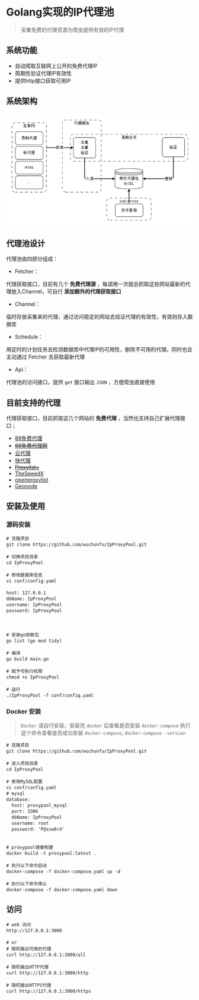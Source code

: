 # Golang实现的IP代理池

> 采集免费的代理资源为爬虫提供有效的IP代理

## 系统功能

- 自动爬取互联网上公开的免费代理IP
- 周期性验证代理IP有效性
- 提供http接口获取可用IP

## 系统架构

![architecture image](./docs/images/architecture.png)

## 代理池设计

代理池由四部分组成：

- Fetcher：

代理获取接口，目前有几个 **免费代理源** ，每调用一次就会抓取这些网站最新的代理放入Channel，可自行 **添加额外的代理获取接口** 

- Channel：

临时存放采集来的代理，通过访问稳定的网站去验证代理的有效性，有效则存入数据库

- Schedule：

用定时的计划任务去检测数据库中代理IP的可用性，删除不可用的代理。同时也会主动通过 Fetcher 去获取最新代理

- Api：

代理池的访问接口，提供 `get` 接口输出 `JSON` ，方便爬虫直接使用

## 目前支持的代理

代理获取接口，目前抓取这几个网站的 **免费代理** ，当然也支持自己扩展代理接口；

- [89免费代理](https://www.89ip.cn)
- [~~66免费代理网~~](http://www.66ip.cn)
- [云代理](http://www.ip3366.net)
- [快代理](http://www.kuaidaili.com)
- [~~Proxylist+~~](https://list.proxylistplus.com)
- [TheSpeedX](https://github.com/TheSpeedX/PROXY-List)
- [openproxylist](https://openproxylist.com/)
- [Geonode](https://geonode.com/)
## 安装及使用

### 源码安装

```shell
# 克隆项目
git clone https://github.com/wuchunfu/IpProxyPool.git

# 切换项目目录
cd IpProxyPool

# 修改数据库信息
vi conf/config.yaml

host: 127.0.0.1
dbName: IpProxyPool
username: IpProxyPool
password: IpProxyPool



# 安装go依赖包
go list (go mod tidy)

# 编译
go build main.go

# 赋予可执行权限
chmod +x IpProxyPool

# 运行
./IpProxyPool -f conf/config.yaml
```

### Docker 安装

> `Docker` 请自行安装，安装完 `docker` 后查看是否安装 `docker-compose`
> 执行这个命令查看是否成功安装 `docker-compose`, `docker-compose -version`

```shell
# 克隆项目
git clone https://github.com/wuchunfu/IpProxyPool.git

# 进入项目目录
cd IpProxyPool

# 修改MySQL配置 
vi conf/config.yaml
# mysql
database:
  host: proxypool_mysql
  port: 3306
  dbName: IpProxyPool
  username: root
  password: 'P@ssw0rd'


# proxypool镜像构建
docker build -t proxypool:latest .

# 执行以下命令启动
docker-compose -f docker-compose.yaml up -d

# 执行以下命令停止
docker-compose -f docker-compose.yaml down
```

## 访问

```shell
# web 访问
http://127.0.0.1:3000

# or
# 随机输出可用的代理
curl http://127.0.0.1:3000/all

# 随机输出HTTP代理
curl http://127.0.0.1:3000/http

# 随机输出HTTPS代理
curl http://127.0.0.1:3000/https
```

